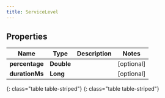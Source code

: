 ```yaml
---
title: ServiceLevel
---
```


## Properties

| Name | Type | Description | Notes |
| ------------ | ------------- | ------------- | ------------- |
| **percentage** | **Double** |  |  [optional] |
| **durationMs** | **Long** |  |  [optional] |
{: class="table table-striped"}
{: class="table table-striped"}


